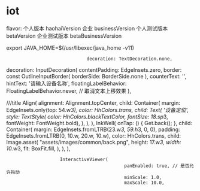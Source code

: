 # iot

flavor:
个人版本 haohaiVersion
企业 businessVersion
个人测试版本 betaVersion
企业测试版本 betaBusinessVersion

export JAVA_HOME=$(/usr/libexec/java_home -v11)


                                  decoration: TextDecoration.none,

decoration: InputDecoration(
                  contentPadding: EdgeInsets.zero,
                  border: const OutlineInputBorder(
                      borderSide: BorderSide.none
                  ),
                  counterText: '',
                  hintText: '请输入设备名称',
                  floatingLabelBehavior: FloatingLabelBehavior.never, // 取消文本上移效果
                ),


///title
                        Align(
                          alignment: Alignment.topCenter,
                          child: Container(
                            margin: EdgeInsets.only(top: 54.w*3),
                            color: HhColors.trans,
                            child: Text(
                              '设备定位',
                              style: TextStyle(
                                  color: HhColors.blackTextColor,
                                  fontSize: 18.sp*3,
                                  fontWeight: FontWeight.bold),
                            ),
                          ),
                        ),
                        InkWell(
                          onTap: () {
                            Get.back();
                          },
                          child: Container(
                            margin: EdgeInsets.fromLTRB(23.w*3, 59.h*3, 0, 0),
                            padding: EdgeInsets.fromLTRB(0, 10.w, 20.w, 10.w),
                            color: HhColors.trans,
                            child: Image.asset(
                              "assets/images/common/back.png",
                              height: 17.w*3,
                              width: 10.w*3,
                              fit: BoxFit.fill,
                            ),
                          ),
                        ),


                        InteractiveViewer(
                                                panEnabled: true, // 是否允许拖动
                                                minScale: 1.0,
                                                maxScale: 10.0,

